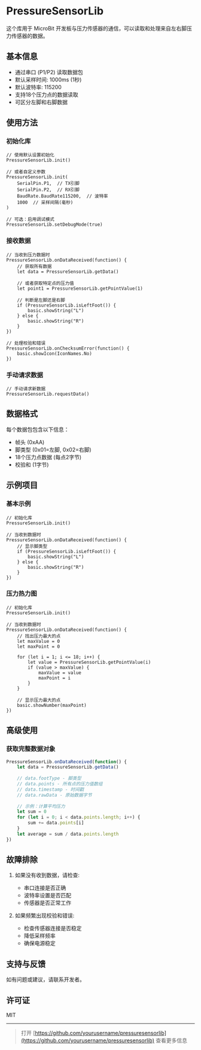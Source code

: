 # PressureSensorLib

这个库用于 MicroBit 开发板与压力传感器的通信，可以读取和处理来自左右脚压力传感器的数据。

## 基本信息

- 通过串口 (P1/P2) 读取数据包
- 默认采样时间: 1000ms (1秒)
- 默认波特率: 115200
- 支持18个压力点的数据读取
- 可区分左脚和右脚数据

## 使用方法

### 初始化库

```blocks
// 使用默认设置初始化
PressureSensorLib.init()

// 或者自定义参数
PressureSensorLib.init(
    SerialPin.P1,  // TX引脚
    SerialPin.P2,  // RX引脚
    BaudRate.BaudRate115200,  // 波特率
    1000  // 采样间隔(毫秒)
)

// 可选：启用调试模式
PressureSensorLib.setDebugMode(true)
```

### 接收数据

```blocks
// 当收到压力数据时
PressureSensorLib.onDataReceived(function() {
    // 获取所有数据
    let data = PressureSensorLib.getData()
    
    // 或者获取特定点的压力值
    let point1 = PressureSensorLib.getPointValue(1)
    
    // 判断是左脚还是右脚
    if (PressureSensorLib.isLeftFoot()) {
        basic.showString("L")
    } else {
        basic.showString("R")
    }
})

// 处理校验和错误
PressureSensorLib.onChecksumError(function() {
    basic.showIcon(IconNames.No)
})
```

### 手动请求数据

```blocks
// 手动请求新数据
PressureSensorLib.requestData()
```

## 数据格式

每个数据包包含以下信息：
- 帧头 (0xAA)
- 脚类型 (0x01=左脚, 0x02=右脚)
- 18个压力点数据 (每点2字节)
- 校验和 (1字节)

## 示例项目

### 基本示例

```blocks
// 初始化库
PressureSensorLib.init()

// 当收到数据时
PressureSensorLib.onDataReceived(function() {
    // 显示脚类型
    if (PressureSensorLib.isLeftFoot()) {
        basic.showString("L")
    } else {
        basic.showString("R")
    }
})
```

### 压力热力图

```blocks
// 初始化库
PressureSensorLib.init()

// 当收到数据时
PressureSensorLib.onDataReceived(function() {
    // 找出压力最大的点
    let maxValue = 0
    let maxPoint = 0
    
    for (let i = 1; i <= 18; i++) {
        let value = PressureSensorLib.getPointValue(i)
        if (value > maxValue) {
            maxValue = value
            maxPoint = i
        }
    }
    
    // 显示压力最大的点
    basic.showNumber(maxPoint)
})
```

## 高级使用

### 获取完整数据对象

```typescript
PressureSensorLib.onDataReceived(function() {
    let data = PressureSensorLib.getData()
    
    // data.footType - 脚类型
    // data.points - 所有点的压力值数组
    // data.timestamp - 时间戳
    // data.rawData - 原始数据字节
    
    // 示例：计算平均压力
    let sum = 0
    for (let i = 0; i < data.points.length; i++) {
        sum += data.points[i]
    }
    let average = sum / data.points.length
})
```

## 故障排除

1. 如果没有收到数据，请检查:
   - 串口连接是否正确
   - 波特率设置是否匹配
   - 传感器是否正常工作

2. 如果频繁出现校验和错误:
   - 检查传感器连接是否稳定
   - 降低采样频率
   - 确保电源稳定

## 支持与反馈

如有问题或建议，请联系开发者。

## 许可证

MIT

---

> 打开 [https://github.com/yourusername/pressuresensorlib](https://github.com/yourusername/pressuresensorlib) 查看更多信息